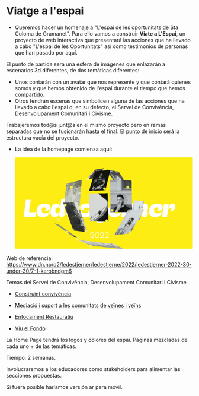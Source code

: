 # Viatge a l'espai

- Queremos hacer un homenaje a "L'espai de les oportunitats de Sta Coloma de Gramanet". Para ello vamos a construir **Viate a L'Espai**, un proyecto de web interactiva que presentará las acciones que ha llevado a cabo "L'espai de les Oportunitats" así como testimonios de personas que han pasado por aquí. 

El punto de partida será una esfera de imágenes que enlazarán a escenarios 3d diferentes, de dos temáticas diferentes:
- Unos contarán con un avatar que nos represente y que contará quienes somos y que hemos obtenido de l'espai durante el tiempo que hemos compartido.
- Otros tendrán escenas que simbolicen alguna de las acciones que ha llevado a cabo l'espai o, en su defecto, el Servei de Convivència, Desenvolupament Comunitari i Civisme.


Trabajeremos tod@s junt@s en el mismo proyecto pero en ramas separadas que no se fusionarán hasta el final. 
El punto de inicio será la estructura vacía del proyecto. 

- La idea de la homepage comienza aquí: 
    
    <img src="home-page.gif">

Web de referencia: https://www.dn.no/d2/ledestjerner/ledestjerne/2022/ledestjerner-2022-30-under-30/7-1-kerobndgm6


Temas del Servei de Convivència, Desenvolupament Comunitari i Civisme

- [Construint convivència](https://www.gramenet.cat/ajuntament/arees-municipals/servei-de-convivencia-desenvolupament-comunitari-i-civisme/el-relat-de-la-intervencio-construint-la-convivencia/)

- [Mediació i suport a les comunitats de veïnes i veïns](https://www.gramenet.cat/ajuntament/arees-municipals/servei-de-convivencia-desenvolupament-comunitari-i-civisme/equip-de-mediacio-i-suport-a-les-comunitats-de-veins-i-veines/)

- [Enfocament Restauratiu](https://www.gramenet.cat/ajuntament/arees-municipals/servei-de-convivencia-desenvolupament-comunitari-i-civisme/enfocament-restauratiu/)

- [Viu el Fondo](https://www.gramenet.cat/ajuntament/arees-municipals/servei-de-convivencia-desenvolupament-comunitari-i-civisme/projecte-viu-el-fondo/)

La Home Page tendrá los logos y colores del espai.
Páginas mezcladas de cada uno + de las temáticas.

Tiempo: 2 semanas.

Involucraremos a los educadores como stakeholders para alimentar las secciones propuestas. 

Si fuera posible haríamos versión ar para móvil.
